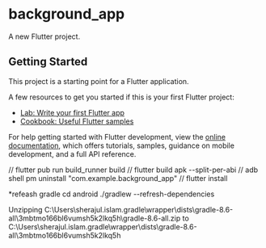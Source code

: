 # background_app

A new Flutter project.

## Getting Started

This project is a starting point for a Flutter application.

A few resources to get you started if this is your first Flutter project:

- [Lab: Write your first Flutter app](https://docs.flutter.dev/get-started/codelab)
- [Cookbook: Useful Flutter samples](https://docs.flutter.dev/cookbook)

For help getting started with Flutter development, view the
[online documentation](https://docs.flutter.dev/), which offers tutorials,
samples, guidance on mobile development, and a full API reference.


// flutter pub run build_runner build
// flutter build apk --split-per-abi
// adb shell pm uninstall "com.example.background_app"
// flutter install

*refeash gradle
cd android
./gradlew --refresh-dependencies


Unzipping C:\Users\sherajul.islam\.gradle\wrapper\dists\gradle-8.6-all\3mbtmo166bl6vumsh5k2lkq5h\gradle-8.6-all.zip to C:\Users\sherajul.islam\.gradle\wrapper\dists\gradle-8.6-all\3mbtmo166bl6vumsh5k2lkq5h